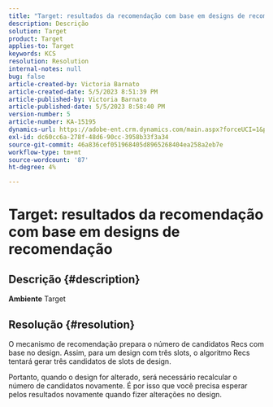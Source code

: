 ```yaml
---
title: "Target: resultados da recomendação com base em designs de recomendação"
description: Descrição
solution: Target
product: Target
applies-to: Target
keywords: KCS
resolution: Resolution
internal-notes: null
bug: false
article-created-by: Victoria Barnato
article-created-date: 5/5/2023 8:51:39 PM
article-published-by: Victoria Barnato
article-published-date: 5/5/2023 8:58:40 PM
version-number: 5
article-number: KA-15195
dynamics-url: https://adobe-ent.crm.dynamics.com/main.aspx?forceUCI=1&pagetype=entityrecord&etn=knowledgearticle&id=0b8f5ca0-86eb-ed11-a7c6-6045bd0065f9
exl-id: dc60cc6a-278f-48d6-90cc-3958b33f3a34
source-git-commit: 46a836cef051968405d8965268404ea258a2eb7e
workflow-type: tm+mt
source-wordcount: '87'
ht-degree: 4%

---
```


# Target: resultados da recomendação com base em designs de recomendação

## Descrição {#description}

<b>Ambiente</b>
Target


## Resolução {#resolution}


O mecanismo de recomendação prepara o número de candidatos Recs com base no design. Assim, para um design com três slots, o algoritmo Recs tentará gerar três candidatos de slots de design.

Portanto, quando o design for alterado, será necessário recalcular o número de candidatos novamente. É por isso que você precisa esperar pelos resultados novamente quando fizer alterações no design.
